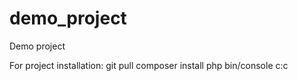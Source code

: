 # demo_project
Demo project

For project installation:
git pull
composer install
php bin/console c:c